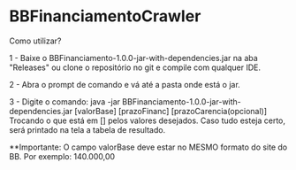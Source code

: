 # BBFinanciamentoCrawler

Como utilizar?

1 - Baixe o BBFinanciamento-1.0.0-jar-with-dependencies.jar na aba "Releases" ou clone o repositório no git e compile com qualquer IDE.

2 - Abra o prompt de comando e vá até a pasta onde está o jar.

3 - Digite o comando: java -jar BBFinanciamento-1.0.0-jar-with-dependencies.jar [valorBase] [prazoFinanc] [prazoCarencia(opcional)]
Trocando o que está em [] pelos valores desejados. Caso tudo esteja certo, será printado na tela a tabela de resultado.

**Importante: O campo valorBase deve estar no MESMO formato do site do BB. Por exemplo: 140.000,00
